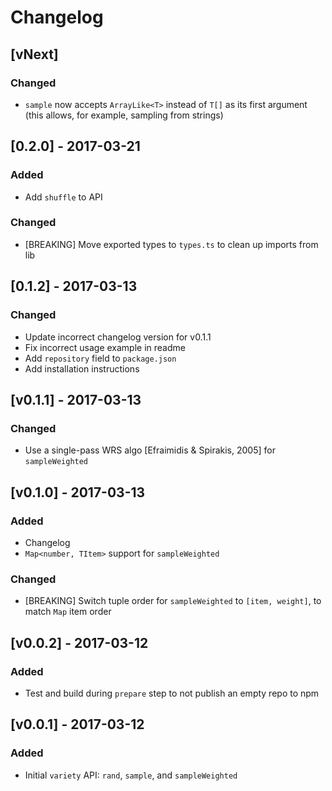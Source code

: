 # Changelog

## [vNext]

### Changed

- `sample` now accepts `ArrayLike<T>` instead of `T[]` as its first argument (this allows, for example, sampling from strings)

## [0.2.0] - 2017-03-21

### Added

- Add `shuffle` to API

### Changed

- [BREAKING] Move exported types to `types.ts` to clean up imports from lib

## [0.1.2] - 2017-03-13

### Changed

- Update incorrect changelog version for v0.1.1
- Fix incorrect usage example in readme
- Add `repository` field to `package.json`
- Add installation instructions

## [v0.1.1] - 2017-03-13

### Changed

- Use a single-pass WRS algo [Efraimidis & Spirakis, 2005] for `sampleWeighted`

## [v0.1.0] - 2017-03-13

### Added

- Changelog
- `Map<number, TItem>` support for `sampleWeighted`

### Changed

- [BREAKING] Switch tuple order for `sampleWeighted` to `[item, weight]`, to match `Map` item order

## [v0.0.2] - 2017-03-12

### Added

- Test and build during `prepare` step to not publish an empty repo to npm

## [v0.0.1] - 2017-03-12

### Added

- Initial `variety` API: `rand`, `sample`, and `sampleWeighted`
